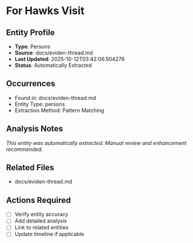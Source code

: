 # For Hawks Visit

## Entity Profile
- **Type**: Persons
- **Source**: docs/eviden-thread.md
- **Last Updated**: 2025-10-12T03:42:06.504278
- **Status**: Automatically Extracted

## Occurrences
- Found in: docs/eviden-thread.md
- Entity Type: persons
- Extraction Method: Pattern Matching

## Analysis Notes
*This entity was automatically extracted. Manual review and enhancement recommended.*

## Related Files
- docs/eviden-thread.md

## Actions Required
- [ ] Verify entity accuracy
- [ ] Add detailed analysis
- [ ] Link to related entities
- [ ] Update timeline if applicable
